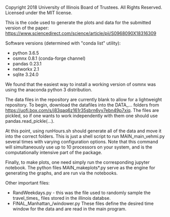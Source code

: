 Copyright 2018 University of Illinois Board of Trustees. All Rights Reserved. Licensed under the MIT license.

This is the code used to generate the plots and data for the submitted version of the paper: https://www.sciencedirect.com/science/article/pii/S0968090X18316309

Software versions (determined with "conda list" utility):

* python 3.6.5
* osmnx 0.8.1 (conda-forge channel)
* pandas 0.23.1
* networkx 2.1
* sqlite 3.24.0

We found that the easiest way to install a working version of osmnx was using the anaconda python 3 distribution.

The data files in the repository are currently blank to allow for a lightweight repository. To begin, download the datafiles into the DATA_... folders from https://uofi.box.com/s/j83qaq6z161r35sbrn6vy7ebn49p7xiq. The files are pickled, so if one wants to work independently with them one should use pandas.read_pickle(...). 

At this point, using runHours.sh should generate all of the data and move it into the correct folders. This is just a shell script to run MAIN_main_vehmi.py several times with varying configuration options. Note that this command will simultaneously use up to 10 processors on your system, and is the computationally intensive part of the package.
  
Finally, to make plots, one need simply run the corresponding jupyter notebook. The python files MAIN_makeplots*.py serve as the engine for generating the graphs, and are run via the notebooks. 

Other important files:

* RandWeekdays.py - this was the file used to randomly sample the travel_times_<year> files stored in the illinois databse.
* FINAL_Manhattan_<name>/windower.py These files define the desired time window for the data and are read in the main program.
